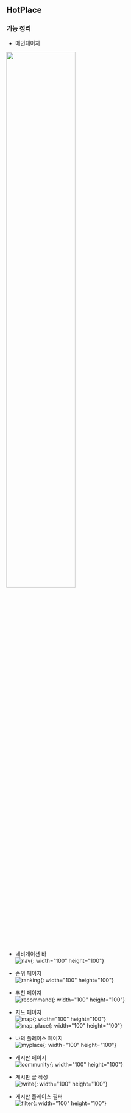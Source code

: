 ## HotPlace

### 기능 정리

- 메인페이지  
<img src="https://user-images.githubusercontent.com/17956765/110785587-768ffb80-82ae-11eb-9eef-1bd7f7bf0060.jpg" width="60%" height="60%">


- 네비게이션 바  
![nav](https://user-images.githubusercontent.com/17956765/110785737-9fb08c00-82ae-11eb-8221-b30e1b69af9a.jpg){: width="100" height="100"}


- 순위 페이지  
![ranking](https://user-images.githubusercontent.com/17956765/110785867-c53d9580-82ae-11eb-92b8-39eb0569d3f4.jpg){: width="100" height="100"}

- 추천 페이지  
![recommand](https://user-images.githubusercontent.com/17956765/110785853-c242a500-82ae-11eb-8ea8-e524cdceab98.jpg){: width="100" height="100"}


- 지도 페이지  
![map](https://user-images.githubusercontent.com/17956765/110785813-b7881000-82ae-11eb-923d-d1392e2da19e.jpg){: width="100" height="100"}    
![map_place](https://user-images.githubusercontent.com/17956765/110785864-c4a4ff00-82ae-11eb-9cf7-50518644c306.jpg){: width="100" height="100"}

- 나의 플레이스 페이지  
![myplace](https://user-images.githubusercontent.com/17956765/110785865-c4a4ff00-82ae-11eb-9289-69379c9c13a2.jpg){: width="100" height="100"}  


- 게시판 페이지  
![community](https://user-images.githubusercontent.com/17956765/110785860-c40c6880-82ae-11eb-9da2-0a22370097c0.jpg){: width="100" height="100"}


- 게시판 글 작성  
![write](https://user-images.githubusercontent.com/17956765/110785857-c373d200-82ae-11eb-90a1-ab233c903df3.jpg){: width="100" height="100"}


- 게시판 플레이스 필터  
![filter](https://user-images.githubusercontent.com/17956765/110785862-c40c6880-82ae-11eb-9640-af73c30ce7f3.jpg){: width="100" height="100"}
